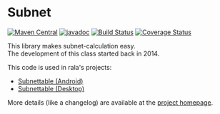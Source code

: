 # Subnet

[![Maven Central](https://maven-badges.herokuapp.com/maven-central/io.rala/subnet/badge.svg)](https://maven-badges.herokuapp.com/maven-central/io.rala/subnet)
[![javadoc](https://javadoc.io/badge2/io.rala/subnet/javadoc.svg)](https://javadoc.io/doc/io.rala/subnet)
[![Build Status](https://cloud.drone.io/api/badges/rala72/subnet/status.svg)](https://cloud.drone.io/rala72/subnet)
[![Coverage Status](https://coveralls.io/repos/github/rala72/subnet/badge.svg?branch=master)](https://coveralls.io/github/rala72/subnet?branch=master)

This library makes subnet-calculation easy.  
The development of this class started back in 2014.

This code is used in rala's projects:

* [Subnettable (Android)](http://www.rala.io/app/subnettable)
* [Subnettable (Desktop)](http://www.rala.io/programs/subnettable)

More details (like a changelog) are available at the [project homepage](http://www.rala.io/library/subnet).
